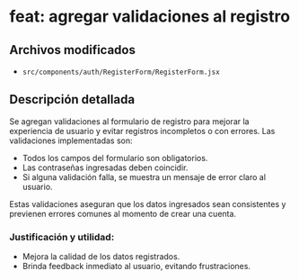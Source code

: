 # feat: agregar validaciones al registro

## Archivos modificados
- `src/components/auth/RegisterForm/RegisterForm.jsx`

## Descripción detallada
Se agregan validaciones al formulario de registro para mejorar la experiencia de usuario y evitar registros incompletos o con errores. Las validaciones implementadas son:
- Todos los campos del formulario son obligatorios.
- Las contraseñas ingresadas deben coincidir.
- Si alguna validación falla, se muestra un mensaje de error claro al usuario.

Estas validaciones aseguran que los datos ingresados sean consistentes y previenen errores comunes al momento de crear una cuenta.

### Justificación y utilidad:
- Mejora la calidad de los datos registrados.
- Brinda feedback inmediato al usuario, evitando frustraciones.
